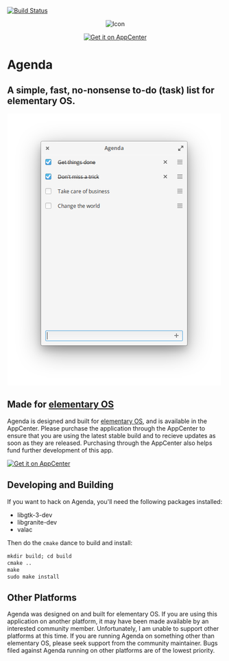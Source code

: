 [![Build Status](https://travis-ci.org/dahenson/agenda.svg?branch=master)](https://travis-ci.org/dahenson/agenda)

<p align="center">
  <img src="https://raw.githubusercontent.com/dahenson/agenda/master/data/icons/128/com.github.dahenson.agenda.svg" alt="Icon" />
</p>
<p align="center">
  <a href="https://appcenter.elementary.io/com.github.dahenson.agenda"><img src="https://appcenter.elementary.io/badge.svg" alt="Get it on AppCenter" /></a>
</p>

# Agenda

## A simple, fast, no-nonsense to-do (task) list for elementary OS.

![](data/screenshot.png)

## Made for [elementary OS](https://elementary.io)

Agenda is designed and built for [elementary OS](https://elementary.io), and is available in the AppCenter. Please purchase the application through the AppCenter to ensure that you are using the latest stable build and to recieve updates as soon as they are released. Purchasing through the AppCenter also helps fund further development of this app.

[![Get it on AppCenter](https://appcenter.elementary.io/badge.svg)](https://appcenter.elementary.io/com.github.dahenson.agenda)

## Developing and Building

If you want to hack on Agenda, you'll need the following packages installed:
* libgtk-3-dev
* libgranite-dev
* valac

Then do the `cmake` dance to build and install:

```
mkdir build; cd build
cmake ..
make
sudo make install
```

## Other Platforms

Agenda was designed on and built for elementary OS. If you are using this application on another platform, it may have been made available by an interested community member. Unfortunately, I am unable to support other platforms at this time. If you are running Agenda on something other than elementary OS, please seek support from the community maintainer. Bugs filed against Agenda running on other platforms are of the lowest priority.

